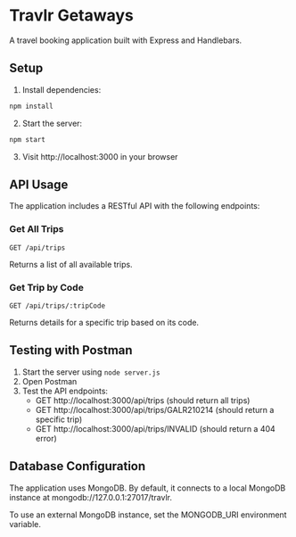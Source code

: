 # Travlr Getaways

A travel booking application built with Express and Handlebars.

## Setup

1. Install dependencies:
```bash
npm install
```

2. Start the server:
```bash
npm start
```

3. Visit http://localhost:3000 in your browser

## API Usage

The application includes a RESTful API with the following endpoints:

### Get All Trips
```
GET /api/trips
```
Returns a list of all available trips.

### Get Trip by Code
```
GET /api/trips/:tripCode
```
Returns details for a specific trip based on its code.

## Testing with Postman

1. Start the server using `node server.js`
2. Open Postman
3. Test the API endpoints:
   - GET http://localhost:3000/api/trips (should return all trips)
   - GET http://localhost:3000/api/trips/GALR210214 (should return a specific trip)
   - GET http://localhost:3000/api/trips/INVALID (should return a 404 error)

## Database Configuration

The application uses MongoDB. By default, it connects to a local MongoDB instance at mongodb://127.0.0.1:27017/travlr.

To use an external MongoDB instance, set the MONGODB_URI environment variable.
